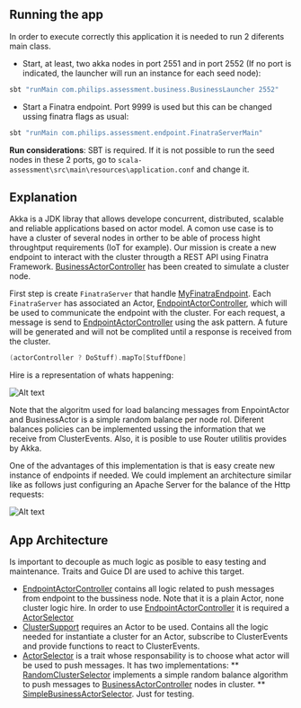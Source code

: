 ## Running the app

In order to execute correctly this application it is needed to run 2 diferents main class. 

* Start, at least, two akka nodes in port 2551 and in port 2552 (If no port is indicated, the launcher will run an instance for each seed node):
```scala
sbt "runMain com.philips.assessment.business.BusinessLauncher 2552"
```

* Start a Finatra endpoint. Port 9999 is used but this can be changed ussing finatra flags as usual:
```scala
sbt "runMain com.philips.assessment.endpoint.FinatraServerMain"
```

**Run considerations**: SBT is required. If it is not possible to run the seed nodes in these 2 ports, go to
`scala-assessment\src\main\resources\application.conf` and change it.

## Explanation

Akka is a JDK libray that allows develope concurrent, distributed, scalable and reliable applications based on actor model. A comon use case is to have a cluster of several nodes in orther to be able of process hight throughtput requirements (IoT for example). Our mission is create a new endpoint to interact with the cluster througth a REST API using Finatra Framework. [BusinessActorController][BusinessActorController] has been created to simulate a cluster node.   

First step is create `FinatraServer` that handle [MyFinatraEndpoint][MyFinatraEndpoint]. Each `FinatraServer` has associated an Actor, [EndpointActorController][EndpointActorController], which will be used to communicate the endpoint with the cluster. For each request, a message is send to [EndpointActorController][EndpointActorController] using the ask pattern. A future will be generated and will not be complited until a response is received from the cluster.

```scala
(actorController ? DoStuff).mapTo[StuffDone]
```

Hire is a representation of whats happening:

![Alt text](/../master/images/endpoint.png?raw=true )

Note that the algoritm used for load balancing messages from EnpointActor and BusinessActor is a simple random balance per node rol. Diferent balances policies can be implemented ussing the information that we receive from ClusterEvents. Also, it is posible to use Router utilitis provides by Akka.

One of the advantages of this implementation is that is easy create new instance of endpoints if needed. We could implement an architecture similar like as follows just configuring an Apache Server for the balance of the Http requests:

![Alt text](/../master/images/multinodes.png?raw=true )

## App Architecture

Is important to decouple as much logic as posible to easy testing and maintenance. Traits and Guice DI are used to achive this target.

* [EndpointActorController][EndpointActorController] contains all logic related to push messages from endpoint to the bussiness node. Note that it is a plain Actor, none cluster logic hire. In order to use [EndpointActorController][EndpointActorController] it is required a [ActorSelector][ActorSelector]
* [ClusterSupport][ClusterSupport] requires an Actor to be used. Contains all the logic needed for instantiate a cluster for an Actor, subscribe to ClusterEvents and provide functions to react to ClusterEvents.
* [ActorSelector][ActorSelector] is a trait whose responsability is to choose what actor will be used to push messages. It has two implementations:
** [RandomClusterSelector][ActorSelector] implements a simple random balance algorithm to push messages to [BusinessActorController][BusinessActorController] nodes in cluster.
** [SimpleBusinessActorSelector][ActorSelector]. Just for testing.

[EndpointActorController]: https://github.com/robertomoreno/scala-assessment/blob/master/src/main/scala/com/philips/assessment/endpoint/actors/EndpointActorController.scala
[MyFinatraEndpoint]: https://github.com/robertomoreno/scala-assessment/blob/master/src/main/scala/com/philips/assessment/endpoint/MyFinatraEndpoint.scala
[ClusterSupport]: https://github.com/robertomoreno/scala-assessment/blob/master/src/main/scala/com/philips/assessment/utils/ClusterSupport.scala
[ActorSelector]: https://github.com/robertomoreno/scala-assessment/blob/master/src/main/scala/com/philips/assessment/utils/actors/ActorSelector.scala
[ClusterState]: https://github.com/robertomoreno/scala-assessment/blob/master/src/main/scala/com/philips/assessment/utils/actors/ClusterState.scala
[BusinessActorController]: https://github.com/robertomoreno/scala-assessment/blob/master/src/main/scala/com/philips/assessment/business/actors/BusinessActorController.scala




